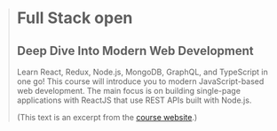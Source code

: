 > # Full Stack open
> ## Deep Dive Into Modern Web Development
>
> Learn React, Redux, Node.js, MongoDB, GraphQL, and TypeScript in one go! This course will introduce you to modern JavaScript-based web development. The main focus is on building single-page applications with ReactJS that use REST APIs built with Node.js.
>
> (This text is an excerpt from the [course website](https://fullstackopen.com/en/).)
